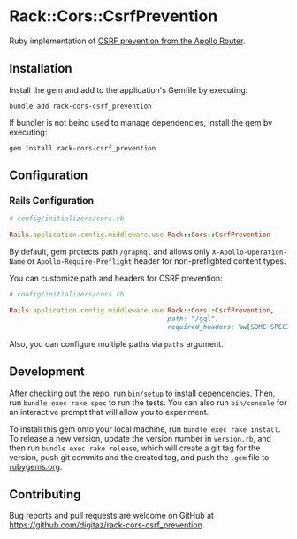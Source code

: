# Rack::Cors::CsrfPrevention

Ruby implementation of [CSRF prevention from the Apollo Router](https://www.apollographql.com/docs/router/configuration/csrf/).

## Installation

Install the gem and add to the application's Gemfile by executing:

```shell
bundle add rack-cors-csrf_prevention
```

If bundler is not being used to manage dependencies, install the gem by executing:

```shell
gem install rack-cors-csrf_prevention
```

## Configuration

### Rails Configuration

```ruby
# config/initializers/cors.rb

Rails.application.config.middleware.use Rack::Cors::CsrfPrevention
```

By default, gem protects path `/graphql` and allows only `X-Apollo-Operation-Name` or `Apollo-Require-Preflight` header for non-preflighted content types.

You can customize path and headers for CSRF prevention:

```ruby
# config/initializers/cors.rb

Rails.application.config.middleware.use Rack::Cors::CsrfPrevention,
                                        path: "/gql",
                                        required_headers: %w[SOME-SPECIAL-HEADER]
```

Also, you can configure multiple paths via `paths` argument.

## Development

After checking out the repo, run `bin/setup` to install dependencies. Then, run
`bundle exec rake spec` to run the tests. You can also run `bin/console` for an
interactive prompt that will allow you to experiment.

To install this gem onto your local machine, run `bundle exec rake install`.
To release a new version, update the version number in `version.rb`, and then
run `bundle exec rake release`, which will create a git tag for the version,
push git commits and the created tag, and push the `.gem` file to [rubygems.org](https://rubygems.org).

## Contributing

Bug reports and pull requests are welcome on GitHub at https://github.com/digitaz/rack-cors-csrf_prevention.
